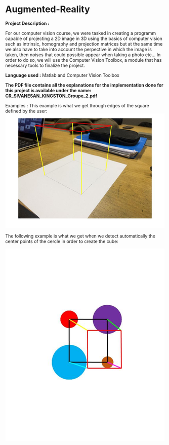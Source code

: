 # Augmented-Reality

**Project Description :**  

For our computer vision course, we were tasked in creating a programm capable of projecting a 2D image in 3D using the basics of computer vision such as intrinsic, homography and projection matrices but at the same time we also have to take into account the perpective in which the image is taken, then noises that could possible appear when taking a photo etc... In order to do so, we will use the Computer Vision Toolbox, a module that has necessary tools to finalize the project.  

**Language used :** Matlab and Computer Vision Toolbox  

**The PDF file contains all the explanations for the implementation done for this project is available under the name: CR_SIVANESAN_KINGSTON_Groupe_2.pdf**

Examples : This example is what we get through edges of the square defined by the user:  
![alt text](https://github.com/SShivamshan/Augmented-Reality/blob/main/Cube.jpg?raw=true)  

The following example is what we get when we detect automatically the center points of the cercle in order to create the cube:   

![alt text](https://github.com/SShivamshan/Augmented-Reality/blob/main/Plot/Cube1.jpg?raw=true)
